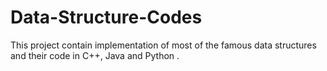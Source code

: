 # Data-Structure-Codes
This project contain implementation of most of the famous data structures and their code in C++, Java and Python .
